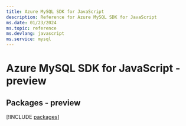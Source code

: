 ```yaml
---
title: Azure MySQL SDK for JavaScript
description: Reference for Azure MySQL SDK for JavaScript
ms.date: 01/23/2024
ms.topic: reference
ms.devlang: javascript
ms.service: mysql
---
```

# Azure MySQL SDK for JavaScript - preview
## Packages - preview
[!INCLUDE [packages](mysql-index.md)]